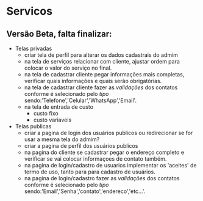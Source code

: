 # Servicos


## Versão Beta, falta finalizar:
 -  Telas privadas
    - criar tela de perfil para alterar os dados cadastrais do admim
    - na tela de serviços relacionar com cliente, ajustar ordem para colocar o valor do serviço no final.
    - na tela de cadastrar cliente pegar informações mais completas, verificar quais informações e quais serão obrigatórias.
    - na tela de cadastrar cliente fazer as *validações* dos contatos conforme é selecionado pelo *tipo* sendo:'Telefone','Celular','WhatsApp','Email'.
    - na tela de entrada de custo
        - custo fixo
        - custo variaveis
 - Telas publicas
    - criar a pagina de login dos usuários publicos ou redirecionar se for usar a mesma tela do admim?
    - criar a pagina de perfil dos usuários publicos
    - na pagina do cliente se cadastrar pegar o endereço completo e verificar se vai colocar informaçoes de contato também.
    - na pagina de login/cadastro de usuarios implementar os 'aceites' de termo de uso, tanto para para cadastro de usuários.
    - na pagina de login/cadastro fazer as *validações* dos contatos conforme é selecionado pelo *tipo* sendo:'Email','Senha','contato','endereco','etc...'.